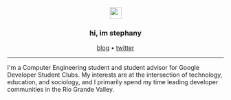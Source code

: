 <h3 align="center"> <img src="https://user-images.githubusercontent.com/5679180/79618120-0daffb80-80be-11ea-819e-d2b0fa904d07.gif" width="27px"> </h3>
<h3 align="center"> hi, im stephany </h3>

<p align="center">
  <a href="https://dev.to/ltephanysopez">blog</a> •
  <a href="https://twitter.com/ltephanysopez">twitter</a>


---

I'm a Computer Engineering student and student advisor for Google Developer Student Clubs. My interests are at the intersection of technology, education, and sociology, and I primarily spend my time leading developer communities in the Rio Grande Valley.
</p>
